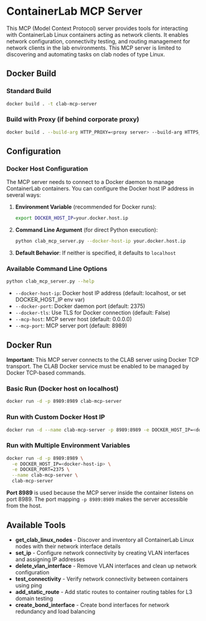 # ContainerLab MCP Server

This MCP (Model Context Protocol) server provides tools for interacting with ContainerLab Linux containers acting as network clients. It enables network configuration, connectivity testing, and routing management for network clients in the lab environments. 
This MCP server is limited to discovering and automating tasks on clab nodes of type Linux.

## Docker Build

### Standard Build
```bash
docker build . -t clab-mcp-server
```

### Build with Proxy (if behind corporate proxy)
```bash
docker build . --build-arg HTTP_PROXY=<proxy server> --build-arg HTTPS_PROXY=<proxy server> --build-arg NO_PROXY=<subnets to skip> -t clab-mcp-server
```

## Configuration

### Docker Host Configuration

The MCP server needs to connect to a Docker daemon to manage ContainerLab containers. You can configure the Docker host IP address in several ways:

1. **Environment Variable** (recommended for Docker runs):
   ```bash
   export DOCKER_HOST_IP=your.docker.host.ip
   ```

2. **Command Line Argument** (for direct Python execution):
   ```bash
   python clab_mcp_server.py --docker-host-ip your.docker.host.ip
   ```

3. **Default Behavior**: If neither is specified, it defaults to `localhost`

### Available Command Line Options

```bash
python clab_mcp_server.py --help
```

- `--docker-host-ip`: Docker host IP address (default: localhost, or set DOCKER_HOST_IP env var)
- `--docker-port`: Docker daemon port (default: 2375)
- `--docker-tls`: Use TLS for Docker connection (default: False)
- `--mcp-host`: MCP server host (default: 0.0.0.0)
- `--mcp-port`: MCP server port (default: 8989)

## Docker Run

**Important:** This MCP server connects to the CLAB server using Docker TCP transport. The CLAB Docker service must be enabled to be managed by Docker TCP-based commands.

### Basic Run (Docker host on localhost)
```bash
docker run -d -p 8989:8989 clab-mcp-server
```

### Run with Custom Docker Host IP
```bash
docker run -d --name clab-mcp-server -p 8989:8989 -e DOCKER_HOST_IP=<docker-host-ip> clab-mcp-server
```

### Run with Multiple Environment Variables
```bash
docker run -d -p 8989:8989 \
  -e DOCKER_HOST_IP=<docker-host-ip> \
  -e DOCKER_PORT=2375 \
  --name clab-mcp-server \
  clab-mcp-server
```

**Port 8989** is used because the MCP server inside the container listens on port 8989. The port mapping `-p 8989:8989` makes the server accessible from the host.

## Available Tools

- **get_clab_linux_nodes** - Discover and inventory all ContainerLab Linux nodes with their network interface details
- **set_ip** - Configure network connectivity by creating VLAN interfaces and assigning IP addresses  
- **delete_vlan_interface** - Remove VLAN interfaces and clean up network configuration
- **test_connectivity** - Verify network connectivity between containers using ping
- **add_static_route** - Add static routes to container routing tables for L3 domain testing
- **create_bond_interface** - Create bond interfaces for network redundancy and load balancing
